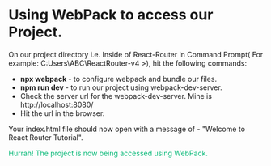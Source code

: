 <h1> Using WebPack to access our Project. </h1>

On our project directory i.e. Inside of React-Router in Command Prompt( For example: C:Users\ABC\ReactRouter-v4 >), hit the following commands:

<ul>
  <li><b>npx webpack </b> - to configure webpack and bundle our files. </li>
  <li><b> npm run dev </b> - to run our project using webpack-dev-server. </li>
  <li> Check the server url for the webpack-dev-server. Mine is http://localhost:8080/</li>
  <li> Hit the url in the browser. </li>
</ul>

Your index.html file should now open with a message of - "Welcome to React Router Tutorial".

<p style = 'color: #02b875' >Hurrah! The project is now being accessed using WebPack.</p>





